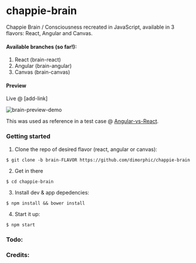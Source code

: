 # chappie-brain
Chappie Brain / Consciousness recreated in JavaScript, available in 3 flavors: React, Angular and Canvas.

#### Available branches (so far!):

1. React (brain-react)
2. Angular (brain-angular)
3. Canvas (brain-canvas)

#### Preview

Live @ [add-link]

![brain-preview-demo](http://i.imgur.com/U0zdZkh.jpg)

This was used as reference in a test case @ [Angular-vs-React](http://bit.ly/angular-vs-react).

### Getting started

1. Clone the repo of desired flavor (react, angular or canvas):
  
  `$ git clone -b brain-FLAVOR https://github.com/dimorphic/chappie-brain`

2. Get in there

  `$ cd chappie-brain`
  
3. Install dev & app depedencies:

  `$ npm install && bower install`
  
4. Start it up:

  `$ npm start`

### Todo:

### Credits:
